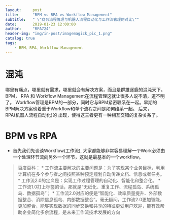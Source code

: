 ```yaml
---
layout:     post
title:      "BPM vs RPA vs Workflow Management"
subtitle:   " \"商务流程管理与机器人流程自动化与工作流管理的对比\""
date:       2019-01-23 12:00:00
author:     "RPA724"
header-img: "img/in-post/imagemagick_pic_1.png"
catalog: true
tags:
    - BPM、RPA、Workflow Management
---
```


# 混沌
哪里有痛点，哪里就有需求，哪里就会有解决方案，而且是群雄逐鹿的混沌天下。BPM， RPA 和 Workflow Management在流程管理这就让很多人说不清，道不明了。
Workflow管理是BPM的一部分，同时它与BPM紧密联系在一起。早期的BPM解决方案也着重于Workflow和单个流程之间是如何维系一起。 后来，RPA(机器人流程自动化)的
出现，使得这三者更有一种相互交错的复杂关系了。


# BPM vs RPA

* 首先我们先谈谈Workflow(工作流), 大家都能够非常容易理解一个Work必须由一个处理环节流向另外一个环节，这就是最基本的一个workflow。

>百度百科： * 工作流主要解决的主要问题是：为了实现某个业务目标，利用计算机在多个参与者之间按照某种预定规划自动传递文档、信息或者任务。
>         * 工作流2.0的定义是：实现工作过程管理的自动化、智能化和整合化。
>         * 工作流1.0打上标签的话，那就是“无纸化、重复工作、流程孤岛、系统孤岛、数据孤岛”；
>         * 工作流2.0对应的便是“智能化、效率质量提升、外部数据整合、消除信息孤岛、内部数据整合”。毫无疑问，工作流2.0更加智能，更加整合，能够实现数据的同步交换和共享的特征更受用户欢迎，能有效帮助企业简化多余流程，是未来工作流技术发展的方向
